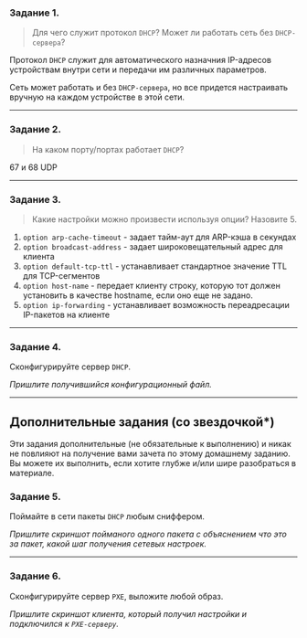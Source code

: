 ### Задание 1. 

> Для чего служит протокол `DHCP`?
> Может ли работать сеть без `DHCP-сервера`?

Протокол `DHCP` служит для автоматического назначния IP-адресов устройствам внутри сети и передачи им различных параметров.  

Сеть может работать и без `DHCP-сервера`, но все придется настраивать вручную на каждом устройстве в этой сети.

---

### Задание 2. 

>На каком порту/портах работает `DHCP`? 

67 и 68 UDP

---

### Задание 3. 

> Какие настройки можно произвести используя опции? 
> Назовите 5.  

1. `option arp-cache-timeout` - задает тайм-аут для ARP-кэша в секундах
2. `option broadcast-address` - задает широковещательный адрес для клиента
3. `option default-tcp-ttl` - устанавливает стандартное значение TTL для TCP-сегментов
4. `option host-name` - передает клиенту строку, которую тот должен установить в качестве hostname, если оно еще не задано.
5. `option ip-forwarding` - устанавливает возможность переадресации IP-пакетов на клиенте

---

### Задание 4. 

Сконфигурируйте сервер `DHCP`.

*Пришлите получившийся конфигурационный файл.*

---

## Дополнительные задания (со звездочкой*)
Эти задания дополнительные (не обязательные к выполнению) и никак не повлияют на получение вами зачета по этому домашнему заданию. Вы можете их выполнить, если хотите глубже и/или шире разобраться в материале.



### Задание 5. 

Поймайте в сети пакеты `DHCP` любым сниффером. 

*Пришлите скриншот пойманого одного пакета с объяснением что это за пакет, какой шаг получения сетевых настроек.*

---

### Задание 6. 

Сконфигурируйте сервер `PXE`, выложите любой образ. 

*Пришлите скриншот клиента, который получил настройки и подключился к `PXE-серверу`.*
